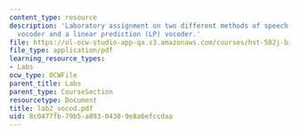```yaml
---
content_type: resource
description: 'Laboratory assignment on two different methods of speech coding: a channel
  vocoder and a linear prediction (LP) vocoder.'
file: https://ol-ocw-studio-app-qa.s3.amazonaws.com/courses/hst-582j-biomedical-signal-and-image-processing-spring-2007/8c0477fb79b5a89304309e8a6efccdaa_lab2_vocod.pdf
file_type: application/pdf
learning_resource_types:
- Labs
ocw_type: OCWFile
parent_title: Labs
parent_type: CourseSection
resourcetype: Document
title: lab2_vocod.pdf
uid: 8c0477fb-79b5-a893-0430-9e8a6efccdaa
---
```

